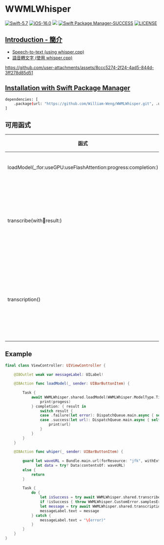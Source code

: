 # WWMLWhisper

[![Swift-5.7](https://img.shields.io/badge/Swift-5.7-orange.svg?style=flat)](https://developer.apple.com/swift/) [![iOS-16.0](https://img.shields.io/badge/iOS-16.0-pink.svg?style=flat)](https://developer.apple.com/swift/) ![](https://img.shields.io/github/v/tag/William-Weng/WWMLWhisper) [![Swift Package Manager-SUCCESS](https://img.shields.io/badge/Swift_Package_Manager-SUCCESS-blue.svg?style=flat)](https://developer.apple.com/swift/) [![LICENSE](https://img.shields.io/badge/LICENSE-MIT-yellow.svg?style=flat)](https://developer.apple.com/swift/)

## [Introduction - 簡介](https://swiftpackageindex.com/William-Weng)
- [Speech-to-text (using whisper.cpp)](https://github.com/ggml-org/whisper.cpp)
- [語音轉文字 (使用 whisper.cpp)](https://huggingface.co/ggerganov/whisper.cpp)

https://github.com/user-attachments/assets/8ccc5274-2f24-4ad5-844d-3ff278d85d51

## [Installation with Swift Package Manager](https://medium.com/彼得潘的-swift-ios-app-開發問題解答集/使用-spm-安裝第三方套件-xcode-11-新功能-2c4ffcf85b4b)
```bash
dependencies: [
    .package(url: "https://github.com/William-Weng/WWMLWhisper.git", .upToNextMajor(from: "1.0.2"))
]
```

## 可用函式
|函式|說明|
|-|-|
|loadModel(_:for:useGPU:useFlashAttention:progress:completion:)|載入模型|
|transcribe(with:wave:result:)|把分析的結果抄寫下來|
|transcription()|將分析的結果轉寫成文字|

## Example
```swift
final class ViewController: UIViewController {
    
    @IBOutlet weak var messageLabel: UILabel!
    
    @IBAction func loadModel(_ sender: UIBarButtonItem) {
        
        Task {
            await WWMLWhisper.shared.loadModel(WWMLWhisper.ModelType.Tiny.default, useGPU: false) { progess in
                print(progess)
            } completion: { result in
                switch result {
                case .failure(let error): DispatchQueue.main.async { self.messageLabel.text = "\(error)" }
                case .success(let url): DispatchQueue.main.async { self.messageLabel.text = "\(url)" }
                    print(url)
                }
            }
        }
    }
    
    @IBAction func whiper(_ sender: UIBarButtonItem) {
        
        guard let waveURL = Bundle.main.url(forResource: "jfk", withExtension: "wav"),
              let data = try? Data(contentsOf: waveURL)
        else {
            return
        }
        
        Task {
            do {
                let isSuccess = try await WWMLWhisper.shared.transcribe(wave: (data, ._16bits))
                if !isSuccess { throw WWMLWhisper.CustomError.samplesError }
                let message = try await WWMLWhisper.shared.transcription().get()
                messageLabel.text = message
            } catch {
                messageLabel.text = "\(error)"
            }
        }
    }
}
```


